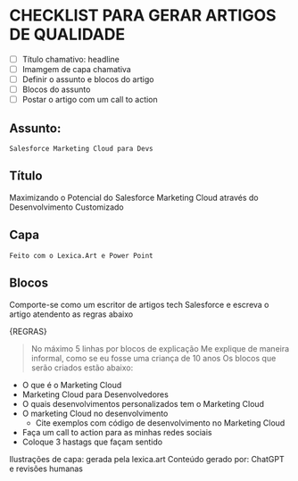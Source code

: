 # CHECKLIST PARA GERAR ARTIGOS DE QUALIDADE
- [ ] Título chamativo: headline
- [ ] Imamgem de capa chamativa
- [ ] Definir o assunto e blocos do artigo
- [ ] Blocos do assunto
- [ ] Postar o artigo com um call to action 

## Assunto: 
    Salesforce Marketing Cloud para Devs

## Título 
Maximizando o Potencial do Salesforce Marketing Cloud através do Desenvolvimento Customizado

## Capa
    Feito com o Lexica.Art e Power Point

## Blocos 
Comporte-se como um escritor de artigos tech Salesforce e escreva o artigo atendento as regras abaixo

{REGRAS}

> No máximo 5 linhas por blocos de explicação
> Me explique de maneira informal, como se eu fosse uma criança de 10 anos
> Os blocos que serão criados estão abaixo: 
- O que é o Marketing Cloud 
- Marketing Cloud para Desenvolvedores
- O quais desenvolvimentos personalizados tem o Marketing Cloud
- O marketing Cloud no desenvolvimento
    - Cite exemplos com código de desenvolvimento no Marketing Cloud
- Faça um call to action para as minhas redes sociais 
- Coloque 3 hastags que façam sentido

Ilustrações de capa: gerada pela lexica.art
Conteúdo gerado por: ChatGPT e revisões humanas 